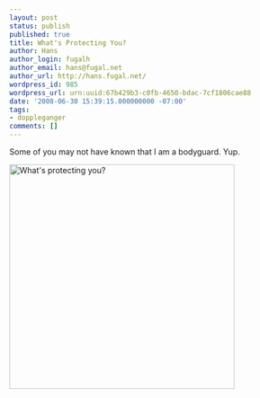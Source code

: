 ```yaml
---
layout: post
status: publish
published: true
title: What's Protecting You?
author: Hans
author_login: fugalh
author_email: hans@fugal.net
author_url: http://hans.fugal.net/
wordpress_id: 985
wordpress_url: urn:uuid:67b429b3-c0fb-4650-bdac-7cf1806cae88
date: '2008-06-30 15:39:15.000000000 -07:00'
tags:
- doppleganger
comments: []
---
```

<p>Some of you may not have known that I am a bodyguard. Yup.</p>

<p><img src="http://hansdevice.com/site/images/new/Home_Clean.jpg" alt="What's protecting you?" width="400" /></p>
